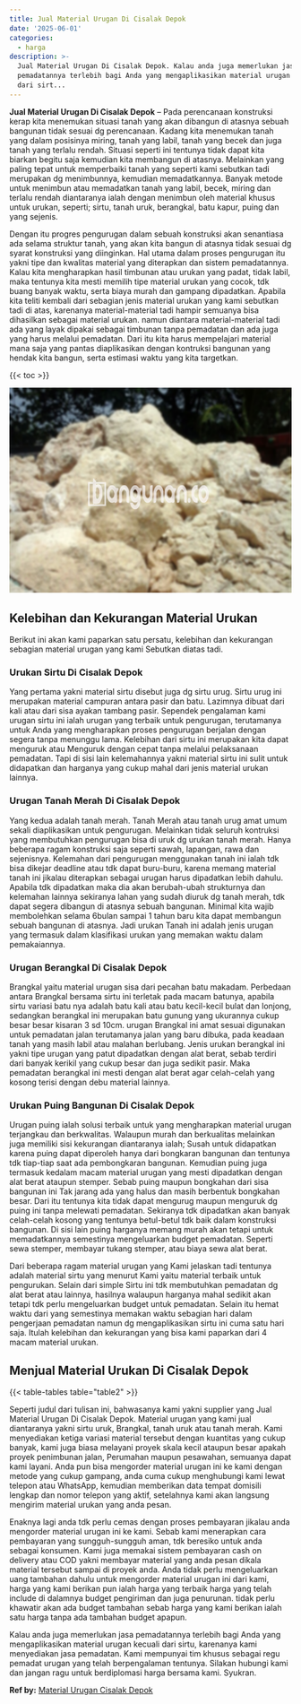 ```yaml
---
title: Jual Material Urugan Di Cisalak Depok
date: '2025-06-01'
categories:
  - harga
description: >-
  Jual Material Urugan Di Cisalak Depok. Kalau anda juga memerlukan jasa
  pemadatannya terlebih bagi Anda yang mengaplikasikan material urugan kecuali
  dari sirt...
---
```


**Jual Material Urugan Di Cisalak Depok** – Pada perencanaan konstruksi kerap kita menemukan situasi tanah yang akan dibangun di atasnya sebuah bangunan tidak sesuai dg perencanaan. Kadang kita menemukan tanah yang dalam posisinya miring, tanah yang labil, tanah yang becek dan juga tanah yang terlalu rendah. Situasi seperti ini tentunya tidak dapat kita biarkan begitu saja kemudian kita membangun di atasnya. Melainkan yang paling tepat untuk memperbaiki tanah yang seperti kami sebutkan tadi merupakan dg menimbunnya, kemudian memadatkannya. Banyak metode untuk menimbun atau memadatkan tanah yang labil, becek, miring dan terlalu rendah diantaranya ialah dengan menimbun oleh material khusus untuk urukan, seperti; sirtu, tanah uruk, berangkal, batu kapur, puing dan yang sejenis.

Dengan itu progres pengurugan dalam sebuah konstruksi akan senantiasa ada selama struktur tanah, yang akan kita bangun di atasnya tidak sesuai dg syarat konstruksi yang diinginkan. Hal utama dalam proses pengurugan itu yakni tipe dan kwalitas material yang diterapkan dan sistem pemadatannya. Kalau kita mengharapkan hasil timbunan atau urukan yang padat, tidak labil, maka tentunya kita mesti memilih tipe material urukan yang cocok, tdk buang banyak waktu, serta biaya murah dan gampang dipadatkan. Apabila kita teliti kembali dari sebagian jenis material urukan yang kami sebutkan tadi di atas, karenanya material-material tadi hampir semuanya bisa dihasilkan sebagai material urukan. namun diantara material-material tadi ada yang layak dipakai sebagai timbunan tanpa pemadatan dan ada juga yang harus melalui pemadatan. Dari itu kita harus mempelajari material mana saja yang pantas diaplikasikan dengan kontruksi bangunan yang hendak kita bangun, serta estimasi waktu yang kita targetkan.

{{< toc >}}

![Jual Material Urugan Di Cisalak Depok](/images/jual-urugan-28.png)

## Kelebihan dan Kekurangan Material Urukan

Berikut ini akan kami paparkan satu persatu, kelebihan dan kekurangan sebagian material urugan yang kami Sebutkan diatas tadi.

### Urukan Sirtu Di Cisalak Depok

Yang pertama yakni material sirtu disebut juga dg sirtu urug. Sirtu urug ini merupakan material campuran antara pasir dan batu. Lazimnya dibuat dari kali atau dari sisa ayakan tambang pasir. Sependek pengalaman kami urugan sirtu ini ialah urugan yang terbaik untuk pengurugan, terutamanya untuk Anda yang mengharapkan proses pengurugan berjalan dengan segera tanpa menunggu lama. Kelebihan dari sirtu ini merupakan kita dapat menguruk atau Menguruk dengan cepat tanpa melalui pelaksanaan pemadatan. Tapi di sisi lain kelemahannya yakni material sirtu ini sulit untuk didapatkan dan harganya yang cukup mahal dari jenis material urukan lainnya.

### Urugan Tanah Merah Di Cisalak Depok

Yang kedua adalah tanah merah. Tanah Merah atau tanah urug amat umum sekali diaplikasikan untuk pengurugan. Melainkan tidak seluruh kontruksi yang membutuhkan pengurugan bisa di uruk dg urukan tanah merah. Hanya beberapa ragam konstruksi saja seperti sawah, lapangan, rawa dan sejenisnya. Kelemahan dari pengurugan menggunakan tanah ini ialah tdk bisa dikejar deadline atau tdk dapat buru-buru, karena memang material tanah ini jikalau diterapkan sebagai urugan harus dipadatkan lebih dahulu. Apabila tdk dipadatkan maka dia akan berubah-ubah strukturnya dan kelemahan lainnya sekiranya lahan yang sudah diuruk dg tanah merah, tdk dapat segera dibangun di atasnya sebuah bangunan. Minimal kita wajib membolehkan selama 6bulan sampai 1 tahun baru kita dapat membangun sebuah bangunan di atasnya. Jadi urukan Tanah ini adalah jenis urugan yang termasuk dalam klasifikasi urukan yang memakan waktu dalam pemakaiannya.

### Urugan Berangkal Di Cisalak Depok

Brangkal yaitu material urugan sisa dari pecahan batu makadam. Perbedaan antara Brangkal bersama sirtu ini terletak pada macam batunya, apabila sirtu variasi batu nya adalah batu kali atau batu kecil-kecil bulat dan lonjong, sedangkan berangkal ini merupakan batu gunung yang ukurannya cukup besar besar kisaran 3 sd 10cm. urugan Brangkal ini amat sesuai digunakan untuk pemadatan jalan terutamanya jalan yang baru dibuka, pada keadaan tanah yang masih labil atau malahan berlubang. Jenis urukan berangkal ini yakni tipe urugan yang patut dipadatkan dengan alat berat, sebab terdiri dari banyak kerikil yang cukup besar dan juga sedikit pasir. Maka pemadatan berangkal ini mesti dengan alat berat agar celah-celah yang kosong terisi dengan debu material lainnya.

### Urukan Puing Bangunan Di Cisalak Depok

Urugan puing ialah solusi terbaik untuk yang mengharapkan material urugan terjangkau dan berkwalitas. Walaupun murah dan berkualitas melainkan juga memiliki sisi kekurangan diantaranya ialah; Susah untuk didapatkan karena puing dapat diperoleh hanya dari bongkaran bangunan dan tentunya tdk tiap-tiap saat ada pembongkaran bangunan. Kemudian puing juga termasuk kedalam macam material urugan yang mesti dipadatkan dengan alat berat ataupun stemper. Sebab puing maupun bongkahan dari sisa bangunan ini Tak jarang ada yang halus dan masih berbentuk bongkahan besar. Dari itu tentunya kita tidak dapat mengurug maupun menguruk dg puing ini tanpa melewati pemadatan. Sekiranya tdk dipadatkan akan banyak celah-celah kosong yang tentunya betul-betul tdk baik dalam konstruksi bangunan. Di sisi lain puing harganya memang murah akan tetapi untuk memadatkannya semestinya mengeluarkan budget pemadatan. Seperti sewa stemper, membayar tukang stemper, atau biaya sewa alat berat.

Dari beberapa ragam material urugan yang Kami jelaskan tadi tentunya adalah material sirtu yang menurut Kami yaitu material terbaik untuk pengurukan. Selain dari simple Sirtu ini tdk membutuhkan pemadatan dg alat berat atau lainnya, hasilnya walaupun harganya mahal sedikit akan tetapi tdk perlu mengeluarkan budget untuk pemadatan. Selain itu hemat waktu dari yang semestinya memakan waktu sebagian hari dalam pengerjaan pemadatan namun dg mengaplikasikan sirtu ini cuma satu hari saja. Itulah kelebihan dan kekurangan yang bisa kami paparkan dari 4 macam material urukan.

## Menjual Material Urukan Di Cisalak Depok

{{< table-tables table="table2" >}}

Seperti judul dari tulisan ini, bahwasanya kami yakni supplier yang Jual Material Urugan Di Cisalak Depok. Material urugan yang kami jual diantaranya yakni sirtu uruk, Brangkal, tanah uruk atau tanah merah. Kami menyediakan ketiga variasi material tersebut dengan kuantitas yang cukup banyak, kami juga biasa melayani proyek skala kecil ataupun besar apakah proyek penimbunan jalan, Perumahan maupun pesawahan, semuanya dapat kami layani. Anda pun bisa mengorder material urugan ini ke kami dengan metode yang cukup gampang, anda cuma cukup menghubungi kami lewat telepon atau WhatsApp, kemudian memberikan data tempat domisili lengkap dan nomor telepon yang aktif, setelahnya kami akan langsung mengirim material urukan yang anda pesan.

Enaknya lagi anda tdk perlu cemas dengan proses pembayaran jikalau anda mengorder material urugan ini ke kami. Sebab kami menerapkan cara pembayaran yang sungguh-sungguh aman, tdk beresiko untuk anda sebagai konsumen. Kami juga memakai sistem pembayaran cash on delivery atau COD yakni membayar material yang anda pesan dikala material tersebut sampai di proyek anda. Anda tidak perlu mengeluarkan uang tambahan dahulu untuk mengorder material urugan ini dari kami, harga yang kami berikan pun ialah harga yang terbaik harga yang telah include di dalamnya budget pengiriman dan juga penurunan. tidak perlu khawatir akan ada budget tambahan sebab harga yang kami berikan ialah satu harga tanpa ada tambahan budget apapun.

Kalau anda juga memerlukan jasa pemadatannya terlebih bagi Anda yang mengaplikasikan material urugan kecuali dari sirtu, karenanya kami menyediakan jasa pemadatan. Kami mempunyai tim khusus sebagai regu pemadat urugan yang telah berpengalaman tentunya. Silakan hubungi kami dan jangan ragu untuk berdiplomasi harga bersama kami. Syukran.

**Ref by:** [Material Urugan Cisalak Depok](https://id.wikipedia.org/wiki/Material)
